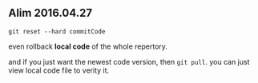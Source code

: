 Alim 2016.04.27
---

``` git reset --hard commitCode ```

even rollback **local code** of the whole repertory.

and if you just want the newest code version,
then ``` git pull ```.
you can just view local code file to verity it.